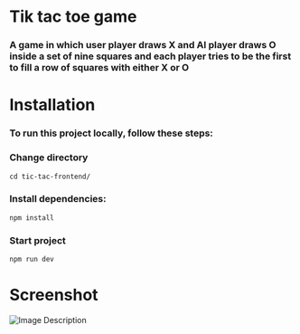 # Tik tac toe game

### A game in which user player draws X and AI player draws O inside a set of nine squares and each player tries to be the first to fill a row of squares with either X or O


# Installation

### To run this project locally, follow these steps:

### Change directory

`` cd tic-tac-frontend/ ``

### Install dependencies:

`` npm install ``

### Start project

`npm run dev`



# Screenshot

![Image Description](/tic-tac-frontend/public/Screenshot%20from%202024-02-23%2013-20-30.png)
